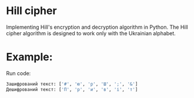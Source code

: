 # Hill cipher
Implementing Hill's encryption and decryption algorithm in Python.
The Hill cipher algorithm is designed to work only with the Ukrainian alphabet.

Example:
========================
Run code:
```python
Зашифрований текст: ['#', 'ю', 'р', 'Ш', ';', '&']
Дешифрований текст: ['П', 'р', 'и', 'в', 'і', 'т']
```
